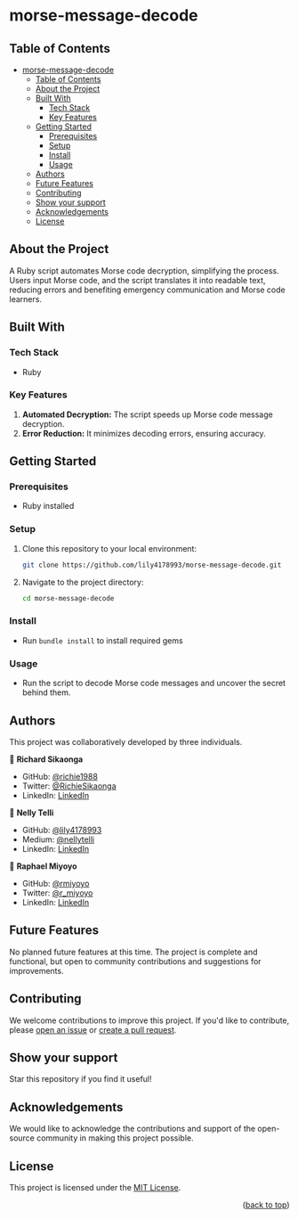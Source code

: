 <a name="readme-top"></a>

# morse-message-decode

## Table of Contents

- [morse-message-decode](#morse-message-decode)
  - [Table of Contents](#table-of-contents)
  - [About the Project ](#about-the-project-)
  - [Built With ](#built-with-)
    - [Tech Stack ](#tech-stack-)
    - [Key Features ](#key-features-)
  - [Getting Started ](#getting-started-)
    - [Prerequisites ](#prerequisites-)
    - [Setup ](#setup-)
    - [Install ](#install-)
    - [Usage ](#usage-)
  - [Authors ](#authors-)
  - [Future Features ](#future-features-)
  - [Contributing ](#contributing-)
  - [Show your support ](#show-your-support-)
  - [Acknowledgements ](#acknowledgements-)
  - [License ](#license-)

## About the Project <a name="about-project"></a>

A Ruby script automates Morse code decryption, simplifying the process. Users input Morse code, and the script translates it into readable text, reducing errors and benefiting emergency communication and Morse code learners.

## Built With <a name="built-with"></a>

### Tech Stack <a name="tech-stack"></a>

- Ruby

### Key Features <a name="key-features"></a>

1. **Automated Decryption:** The script speeds up Morse code message decryption.
2. **Error Reduction:** It minimizes decoding errors, ensuring accuracy.

## Getting Started <a name="getting-started"></a>

### Prerequisites <a name="prerequisites"></a>

- Ruby installed

### Setup <a name="setup"></a>

1. Clone this repository to your local environment:

   ```bash
   git clone https://github.com/lily4178993/morse-message-decode.git
   ```

2. Navigate to the project directory:

   ```bash
   cd morse-message-decode
   ```
### Install <a name="install"></a>

- Run `bundle install` to install required gems

### Usage <a name="usage"></a>

- Run the script to decode Morse code messages and uncover the secret behind them.

## Authors <a name="authors"></a>

This project was collaboratively developed by three individuals.

👤 **Richard Sikaonga**

- GitHub: [@richie1988](https://github.com/richie1988)
- Twitter: [@RichieSikaonga](https://twitter.com/RichieSikaonga)
- LinkedIn: [LinkedIn](https://linkedin.com/in/richard-sikaonga-039940275)

👤 **Nelly Telli**

- GitHub: [@lily4178993](https://github.com/lily4178993)
- Medium: [@nellytelli](https://medium.com/@nellytelli)
- LinkedIn: [LinkedIn](https://linkedin.com/in/nellytelli)

👤 **Raphael Miyoyo**

- GitHub: [@rmiyoyo](https://github.com/rmiyoyo)
- Twitter: [@r_miyoyo](https://twitter.com/r_miyoyo)
- LinkedIn: [LinkedIn](https://linkedin.com/in/raphael-miyoyo)

## Future Features <a name="future-features"></a>

No planned future features at this time. The project is complete and functional, but open to community contributions and suggestions for improvements.

## Contributing <a name="contributing"></a>

We welcome contributions to improve this project. If you'd like to contribute, please [open an issue](https://github.com/lily4178993/morse-message-decode/issues) or [create a pull request](https://github.com/lily4178993/morse-message-decode/pulls).

## Show your support <a name="support"></a>

Star this repository if you find it useful!

## Acknowledgements <a name="acknowledgements"></a>

We would like to acknowledge the contributions and support of the open-source community in making this project possible.

## License <a name="license"></a>

This project is licensed under the [MIT License](./LICENSE).

<p align="right">(<a href="#readme-top">back to top</a>)</p>